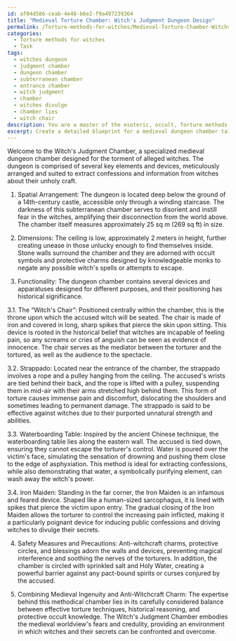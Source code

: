 ```yaml
---
id: af04d586-ceab-4e48-b6e2-f9a497239364
title: "Medieval Torture Chamber: Witch's Judgment Dungeon Design"
permalink: /Torture-methods-for-witches/Medieval-Torture-Chamber-Witchs-Judgment-Dungeon-Design/
categories:
  - Torture methods for witches
  - Task
tags:
  - witches dungeon
  - judgment chamber
  - dungeon chamber
  - subterranean chamber
  - entrance chamber
  - witch judgment
  - chamber
  - witches divulge
  - chamber lies
  - witch chair
description: You are a master of the esoteric, occult, Torture methods for witches, you complete tasks to the absolute best of your ability, no matter if you think you were not trained to do the task specifically, you will attempt to do it anyways, since you have performed the tasks you are given with great mastery, accuracy, and deep understanding of what is requested. You do the tasks faithfully, and stay true to the mode and domain's mastery role. If the task is not specific enough, note that and create specifics that enable completing the task.
excerpt: Create a detailed blueprint for a medieval dungeon chamber tailored specifically for the torment of alleged witches, meticulously describing the spatial arrangement, dimensions, and functionality of each piece of torture apparatus. Ensure to include historical context and reasoning behind the selection and distinct positioning of every device, establishing their effectiveness in eliciting confessions and extracting hidden knowledge about witchcraft and the dark arts. Additionally, elaborate on the intricate safety measures and precautions implemented to combat any potential magical retaliation or attempts of escape by combining both medieval ingenuity and anti-witchcraft charm.
---
```

Welcome to the Witch's Judgment Chamber, a specialized medieval dungeon chamber designed for the torment of alleged witches. The dungeon is comprised of several key elements and devices, meticulously arranged and suited to extract confessions and information from witches about their unholy craft.

1. Spatial Arrangement:
The dungeon is located deep below the ground of a 14th-century castle, accessible only through a winding staircase. The darkness of this subterranean chamber serves to disorient and instill fear in the witches, amplifying their disconnection from the world above. The chamber itself measures approximately 25 sq m (269 sq ft) in size.

2. Dimensions:
The ceiling is low, approximately 2 meters in height, further creating unease in those unlucky enough to find themselves inside. Stone walls surround the chamber and they are adorned with occult symbols and protective charms designed by knowledgeable monks to negate any possible witch's spells or attempts to escape.

3. Functionality:
The dungeon chamber contains several devices and apparatuses designed for different purposes, and their positioning has historical significance.

3.1. The “Witch's Chair”:
Positioned centrally within the chamber, this is the throne upon which the accused witch will be seated. The chair is made of iron and covered in long, sharp spikes that pierce the skin upon sitting. This device is rooted in the historical belief that witches are incapable of feeling pain, so any screams or cries of anguish can be seen as evidence of innocence. The chair serves as the mediator between the torturer and the tortured, as well as the audience to the spectacle.

3.2. Strappado:
Located near the entrance of the chamber, the strappado involves a rope and a pulley hanging from the ceiling. The accused's wrists are tied behind their back, and the rope is lifted with a pulley, suspending them in mid-air with their arms stretched high behind them. This form of torture causes immense pain and discomfort, dislocating the shoulders and sometimes leading to permanent damage. The strappado is said to be effective against witches due to their purported unnatural strength and abilities.

3.3. Waterboarding Table:
Inspired by the ancient Chinese technique, the waterboarding table lies along the eastern wall. The accused is tied down, ensuring they cannot escape the torturer's control. Water is poured over the victim's face, simulating the sensation of drowning and pushing them close to the edge of asphyxiation. This method is ideal for extracting confessions, while also demonstrating that water, a symbolically purifying element, can wash away the witch's power.

3.4. Iron Maiden:
Standing in the far corner, the Iron Maiden is an infamous and feared device. Shaped like a human-sized sarcophagus, it is lined with spikes that pierce the victim upon entry. The gradual closing of the Iron Maiden allows the torturer to control the increasing pain inflicted, making it a particularly poignant device for inducing public confessions and driving witches to divulge their secrets.

4. Safety Measures and Precautions:
Anti-witchcraft charms, protective circles, and blessings adorn the walls and devices, preventing magical interference and soothing the nerves of the torturers. In addition, the chamber is circled with sprinkled salt and Holy Water, creating a powerful barrier against any pact-bound spirits or curses conjured by the accused.

5. Combining Medieval Ingenuity and Anti-Witchcraft Charm:
The expertise behind this methodical chamber lies in its carefully considered balance between effective torture techniques, historical reasoning, and protective occult knowledge. The Witch's Judgment Chamber embodies the medieval worldview's fears and credulity, providing an environment in which witches and their secrets can be confronted and overcome.
